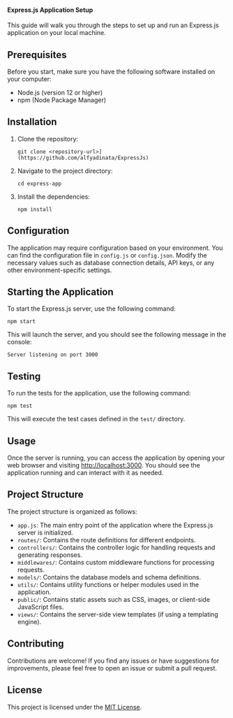 <!DOCTYPE html>
<html>
<head>
  <meta charset="UTF-8">
</head>
<body>
  <h4>Express.js Application Setup</h4>

  <p>This guide will walk you through the steps to set up and run an Express.js application on your local machine.</p>

  <h2>Prerequisites</h2>
  <p>Before you start, make sure you have the following software installed on your computer:</p>
  <ul>
    <li>Node.js (version 12 or higher)</li>
    <li>npm (Node Package Manager)</li>
  </ul>

  <h2>Installation</h2>
  <ol>
    <li>Clone the repository:</li>
    <pre><code>git clone &lt;repository-url&gt;](https://github.com/alfyadinata/ExpressJs)</code></pre>
    <li>Navigate to the project directory:</li>
    <pre><code>cd express-app</code></pre>
    <li>Install the dependencies:</li>
    <pre><code>npm install</code></pre>
  </ol>

  <h2>Configuration</h2>
  <p>The application may require configuration based on your environment. You can find the configuration file in <code>config.js</code> or <code>config.json</code>. Modify the necessary values such as database connection details, API keys, or any other environment-specific settings.</p>

  <h2>Starting the Application</h2>
  <p>To start the Express.js server, use the following command:</p>
  <pre><code>npm start</code></pre>
  <p>This will launch the server, and you should see the following message in the console:</p>
  <pre><code>Server listening on port 3000</code></pre>

  <h2>Testing</h2>
  <p>To run the tests for the application, use the following command:</p>
  <pre><code>npm test</code></pre>
  <p>This will execute the test cases defined in the <code>test/</code> directory.</p>

  <h2>Usage</h2>
  <p>Once the server is running, you can access the application by opening your web browser and visiting <a href="http://localhost:3000">http://localhost:3000</a>. You should see the application running and can interact with it as needed.</p>

  <h2>Project Structure</h2>
  <p>The project structure is organized as follows:</p>
  <ul>
    <li><code>app.js</code>: The main entry point of the application where the Express.js server is initialized.</li>
    <li><code>routes/</code>: Contains the route definitions for different endpoints.</li>
    <li><code>controllers/</code>: Contains the controller logic for handling requests and generating responses.</li>
    <li><code>middlewares/</code>: Contains custom middleware functions for processing requests.</li>
    <li><code>models/</code>: Contains the database models and schema definitions.</li>
    <li><code>utils/</code>: Contains utility functions or helper modules used in the application.</li>
    <li><code>public/</code>: Contains static assets such as CSS, images, or client-side JavaScript files.</li>
    <li><code>views/</code>: Contains the server-side view templates (if using a templating engine).</li>
  </ul>

  <h2>Contributing</h2>
  <p>Contributions are welcome! If you find any issues or have suggestions for improvements, please feel free to open an issue or submit a pull request.</p>

  <h2>License</h2>
  <p>This project is licensed under the <a href="LICENSE">MIT License</a>.</p>
</body>
</html>
